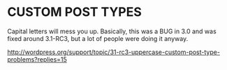# CUSTOM POST TYPES

Capital letters will mess you up. Basically, this was a BUG in 3.0 and was fixed around 3.1-RC3, but a lot of people were doing it anyway.

http://wordpress.org/support/topic/31-rc3-uppercase-custom-post-type-problems?replies=15